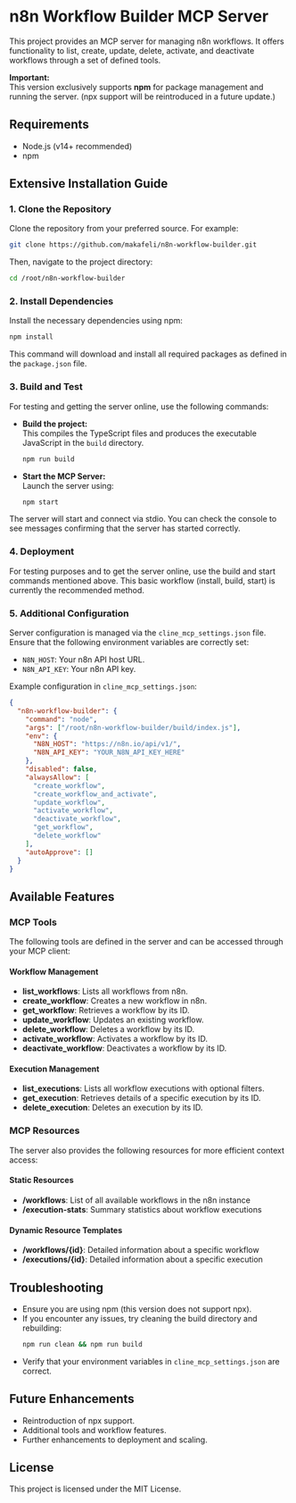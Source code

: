 # n8n Workflow Builder MCP Server

This project provides an MCP server for managing n8n workflows. It offers functionality to list, create, update, delete, activate, and deactivate workflows through a set of defined tools.

**Important:**  
This version exclusively supports **npm** for package management and running the server. (npx support will be reintroduced in a future update.)

## Requirements

- Node.js (v14+ recommended)
- npm

## Extensive Installation Guide

### 1. Clone the Repository

Clone the repository from your preferred source. For example:

```bash
git clone https://github.com/makafeli/n8n-workflow-builder.git
```

Then, navigate to the project directory:

```bash
cd /root/n8n-workflow-builder
```

### 2. Install Dependencies

Install the necessary dependencies using npm:

```bash
npm install
```

This command will download and install all required packages as defined in the `package.json` file.

### 3. Build and Test

For testing and getting the server online, use the following commands:

- **Build the project:**  
  This compiles the TypeScript files and produces the executable JavaScript in the `build` directory.
  
  ```bash
  npm run build
  ```

- **Start the MCP Server:**  
  Launch the server using:
  
  ```bash
  npm start
  ```

The server will start and connect via stdio. You can check the console to see messages confirming that the server has started correctly.

### 4. Deployment

For testing purposes and to get the server online, use the build and start commands mentioned above. This basic workflow (install, build, start) is currently the recommended method.

### 5. Additional Configuration

Server configuration is managed via the `cline_mcp_settings.json` file. Ensure that the following environment variables are correctly set:

- `N8N_HOST`: Your n8n API host URL.
- `N8N_API_KEY`: Your n8n API key.

Example configuration in `cline_mcp_settings.json`:

```json
{
  "n8n-workflow-builder": {
    "command": "node",
    "args": ["/root/n8n-workflow-builder/build/index.js"],
    "env": {
      "N8N_HOST": "https://n8n.io/api/v1/",
      "N8N_API_KEY": "YOUR_N8N_API_KEY_HERE"
    },
    "disabled": false,
    "alwaysAllow": [
      "create_workflow",
      "create_workflow_and_activate",
      "update_workflow",
      "activate_workflow",
      "deactivate_workflow",
      "get_workflow",
      "delete_workflow"
    ],
    "autoApprove": []
  }
}
```

## Available Features

### MCP Tools

The following tools are defined in the server and can be accessed through your MCP client:

#### Workflow Management
- **list_workflows**: Lists all workflows from n8n.
- **create_workflow**: Creates a new workflow in n8n.
- **get_workflow**: Retrieves a workflow by its ID.
- **update_workflow**: Updates an existing workflow.
- **delete_workflow**: Deletes a workflow by its ID.
- **activate_workflow**: Activates a workflow by its ID.
- **deactivate_workflow**: Deactivates a workflow by its ID.

#### Execution Management
- **list_executions**: Lists all workflow executions with optional filters.
- **get_execution**: Retrieves details of a specific execution by its ID.
- **delete_execution**: Deletes an execution by its ID.

### MCP Resources

The server also provides the following resources for more efficient context access:

#### Static Resources
- **/workflows**: List of all available workflows in the n8n instance
- **/execution-stats**: Summary statistics about workflow executions

#### Dynamic Resource Templates
- **/workflows/{id}**: Detailed information about a specific workflow
- **/executions/{id}**: Detailed information about a specific execution

## Troubleshooting

- Ensure you are using npm (this version does not support npx).
- If you encounter any issues, try cleaning the build directory and rebuilding:
  ```bash
  npm run clean && npm run build
  ```
- Verify that your environment variables in `cline_mcp_settings.json` are correct.

## Future Enhancements

- Reintroduction of npx support.
- Additional tools and workflow features.
- Further enhancements to deployment and scaling.

## License

This project is licensed under the MIT License.
